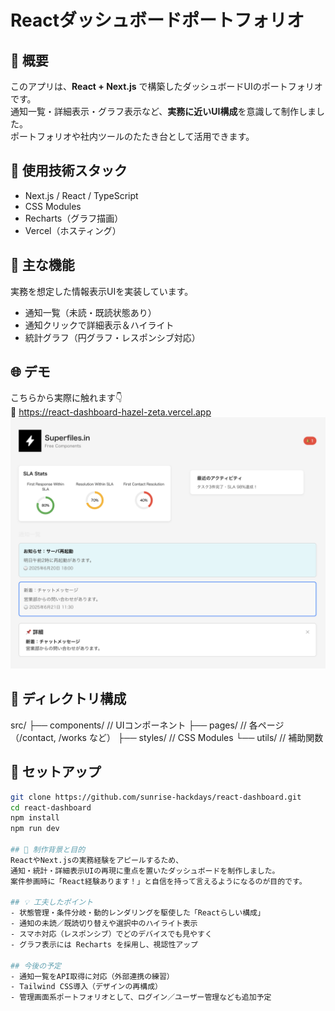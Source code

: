 # Reactダッシュボードポートフォリオ

## 📝 概要
このアプリは、**React + Next.js** で構築したダッシュボードUIのポートフォリオです。  
通知一覧・詳細表示・グラフ表示など、**実務に近いUI構成**を意識して制作しました。  
ポートフォリオや社内ツールのたたき台として活用できます。

## 🚀 使用技術スタック
- Next.js / React / TypeScript
- CSS Modules
- Recharts（グラフ描画）
- Vercel（ホスティング）

## 🔧 主な機能
実務を想定した情報表示UIを実装しています。

- 通知一覧（未読・既読状態あり）
- 通知クリックで詳細表示＆ハイライト
- 統計グラフ（円グラフ・レスポンシブ対応）

## 🌐 デモ
こちらから実際に触れます👇  
🔗 https://react-dashboard-hazel-zeta.vercel.app
![UIイメージ](./public/screenshot.png)

## 📁 ディレクトリ構成
src/
├── components/       // UIコンポーネント
├── pages/            // 各ページ（/contact, /works など）
├── styles/           // CSS Modules
└── utils/            // 補助関数

## 🔨 セットアップ
```bash
git clone https://github.com/sunrise-hackdays/react-dashboard.git
cd react-dashboard
npm install
npm run dev

## 🎯 制作背景と目的
ReactやNext.jsの実務経験をアピールするため、
通知・統計・詳細表示UIの再現に重点を置いたダッシュボードを制作しました。
案件参画時に「React経験あります！」と自信を持って言えるようになるのが目的です。

## 💡 工夫したポイント
- 状態管理・条件分岐・動的レンダリングを駆使した「Reactらしい構成」
- 通知の未読／既読切り替えや選択中のハイライト表示
- スマホ対応（レスポンシブ）でどのデバイスでも見やすく
- グラフ表示には Recharts を採用し、視認性アップ

## 今後の予定
- 通知一覧をAPI取得に対応（外部連携の練習）
- Tailwind CSS導入（デザインの再構成）
- 管理画面系ポートフォリオとして、ログイン／ユーザー管理なども追加予定